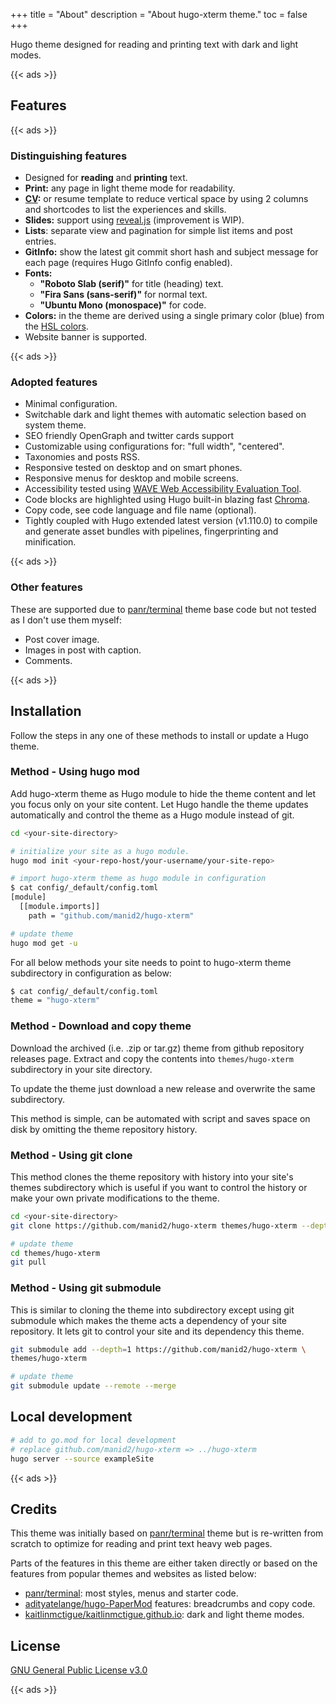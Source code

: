 +++
title = "About"
description = "About hugo-xterm theme."
toc = false
+++

Hugo theme designed for reading and printing text with dark and light modes.

{{< ads >}}

Features
--------

{{< ads >}}

### Distinguishing features

* Designed for __reading__ and __printing__ text.
* __Print:__ any page in light theme mode for readability.
* __[CV][10]:__ or resume template to reduce vertical space by using 2 columns
  and shortcodes to list the experiences and skills.
* __Slides:__ support using [reveal.js][4] (improvement is WIP).
* __Lists__: separate view and pagination for simple list items and post
  entries.
* __GitInfo:__ show the latest git commit short hash and subject message for
  each page (requires Hugo GitInfo config enabled).
* __Fonts:__
  - __"Roboto Slab (serif)"__ for title (heading) text.
  - __"Fira Sans (sans-serif)"__ for normal text.
  - __"Ubuntu Mono (monospace)"__ for code.
* __Colors:__ in the theme are derived using a single primary color (blue)
  from the [HSL colors][8].
* Website banner is supported.

{{< ads >}}

### Adopted features

* Minimal configuration.
* Switchable dark and light themes with automatic selection based on system
  theme.
* SEO friendly OpenGraph and twitter cards support
* Customizable using configurations for: "full width", "centered".
* Taxonomies and posts RSS.
* Responsive tested on desktop and on smart phones.
* Responsive menus for desktop and mobile screens.
* Accessibility tested using [WAVE Web Accessibility Evaluation Tool][5].
* Code blocks are highlighted using Hugo built-in blazing fast [Chroma][9].
* Copy code, see code language and file name (optional).
* Tightly coupled with Hugo extended latest version (v1.110.0) to compile and
  generate asset bundles with pipelines, fingerprinting and minification.

{{< ads >}}

### Other features

These are supported due to [panr/terminal][1] theme base code but not
tested as I don't use them myself:

* Post cover image.
* Images in post with caption.
* Comments.

{{< ads >}}

Installation
------------

Follow the steps in any one of these methods to install or update a Hugo
theme.

### Method - Using hugo mod

Add hugo-xterm theme as Hugo module to hide the theme content and let you
focus only on your site content. Let Hugo handle the theme updates
automatically and control the theme as a Hugo module instead of git.

```bash
cd <your-site-directory>

# initialize your site as a hugo module.
hugo mod init <your-repo-host/your-username/your-site-repo>

# import hugo-xterm theme as hugo module in configuration
$ cat config/_default/config.toml
[module]
  [[module.imports]]
    path = "github.com/manid2/hugo-xterm"

# update theme
hugo mod get -u
```

For all below methods your site needs to point to hugo-xterm theme
subdirectory in configuration as below:

```bash
$ cat config/_default/config.toml
theme = "hugo-xterm"
```

### Method - Download and copy theme

Download the archived (i.e. .zip or tar.gz) theme from github repository
releases page. Extract and copy the contents into `themes/hugo-xterm`
subdirectory in your site directory.

To update the theme just download a new release and overwrite the same
subdirectory.

This method is simple, can be automated with script and saves space on disk by
omitting the theme repository history.

### Method - Using git clone

This method clones the theme repository with history into your site's themes
subdirectory which is useful if you want to control the history or make your
own private modifications to the theme.

```bash
cd <your-site-directory>
git clone https://github.com/manid2/hugo-xterm themes/hugo-xterm --depth=1

# update theme
cd themes/hugo-xterm
git pull
```

### Method - Using git submodule

This is similar to cloning the theme into subdirectory except using git
submodule which makes the theme acts a dependency of your site repository. It
lets git to control your site and its dependency this theme.

```bash
git submodule add --depth=1 https://github.com/manid2/hugo-xterm \
themes/hugo-xterm

# update theme
git submodule update --remote --merge
```

Local development
-----------------

```bash
# add to go.mod for local development
# replace github.com/manid2/hugo-xterm => ../hugo-xterm
hugo server --source exampleSite
```

{{< ads >}}

Credits
-------

This theme was initially based on [panr/terminal][1] theme but is re-written
from scratch to optimize for reading and print text heavy web pages.

Parts of the features in this theme are either taken directly or based on the
features from popular themes and websites as listed below:

* [panr/terminal][1]: most styles, menus and starter code.
* [adityatelange/hugo-PaperMod][2] features: breadcrumbs and copy code.
* [kaitlinmctigue/kaitlinmctigue.github.io][3]: dark and light theme modes.

License
-------

[GNU General Public License v3.0][11]

{{< ads >}}

[1]: https://github.com/panr/hugo-theme-terminal
[2]: https://github.com/adityatelange/hugo-PaperMod
[3]: https://github.com/kaitlinmctigue/kaitlinmctigue.github.io
[4]: https://github.com/hakimel/reveal.js
[5]: https://wave.webaim.org/
[8]: https://en.wikipedia.org/wiki/HSL_and_HSV
[9]: https://github.com/alecthomas/chroma/
[10]: https://manid2.gitlab.io/cv/
[11]: https://github.com/manid2/hugo-xterm/blob/main/LICENSE
